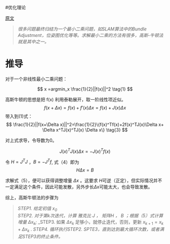 #优化理论

[原文](https://zhuanlan.zhihu.com/p/42383070)

> _很多问题最终归结为一个最小二乘问题，如SLAM算法中的Bundle Adjustment，位姿图优化等等。求解最小二乘的方法有很多，高斯-牛顿法就是其中之一。_

# 推导

对于一个非线性最小二乘问题：

$$
x =argmin_x \frac{1}{2}||f(x)||^2   \tag{1}
$$

高斯牛顿的思想是把 f(x) 利用泰勒展开，取一阶线性项近似。
$$
f(x+ \Delta x)=f(x)+f'(x)\Delta x=f(x)+J(x)\Delta x   \tag{2}
$$
带入到(1)式：
$$
\frac{1}{2}||f(x+\Delta x)||^2=\frac{1}{2}\{f(x)^Tf(x)+2f(x)^TJ(x)\Delta x+ \Delta x^TJ(x)^TJ(x) \Delta x\}  \tag{3}
$$


对上式求导，令导数为0。

$$
J(x)^TJ(x) \Delta x =-J(x)^Tf(x)  \tag{4}
$$


令 $H=J^TJ$ ，$B=-J^Tf$, 式（4）即为
$$
H \Delta x =B  \tag{5}
$$


求解式（5），便可以获得调整增量 $\Delta x$ 。这要求 $H$可逆（正定），但实际情况并不一定满足这个条件，因此可能发散，另外步长$\Delta x$可能太大，也会导致发散。

综上，高斯牛顿法的步骤为

> _STEP1. 给定初值 $x_0$_  
> _STEP2. 对于第k次迭代，计算 雅克比 J ， 矩阵H ， B ；根据（5）式计算增量 $\Delta x_k$;_ 
> _STEP3. 如果 $\Delta x_k$ 足够小，就停止迭代，否则，更新 $x_{k+1}=x_k+ \Delta x_k$ . 
> _STEP4. 循环执行STEP2. SPTE3，直到达到最大循环次数，或者满足STEP3的终止条件。_

